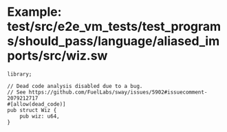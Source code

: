 # Example: test/src/e2e_vm_tests/test_programs/should_pass/language/aliased_imports/src/wiz.sw

```sway
library;

// Dead code analysis disabled due to a bug.
// See https://github.com/FuelLabs/sway/issues/5902#issuecomment-2079212717
#[allow(dead_code)] 
pub struct Wiz {
    pub wiz: u64,
}

```
